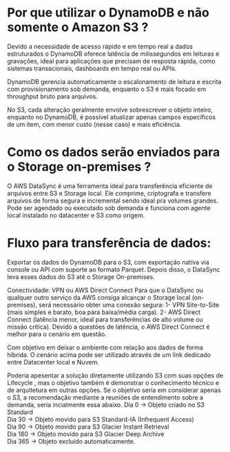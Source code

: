 # Por que utilizar o DynamoDB e não somente o Amazon S3 ?
Devido a necessidade de acesso rápido e em tempo real a dados estruturados o DynamoDB oferece latência de milissegundos em leituras e gravações, ideal para aplicações que precisam de resposta rápida, como sistemas transacionais, dashboards em tempo real ou APIs.

DynamoDB gerencia automaticamente o escalonamento de leitura e escrita com provisionamento sob demanda, enquanto o S3 é mais focado em throughput bruto para arquivos.

No S3, cada alteração geralmente envolve sobrescrever o objeto inteiro, enquanto no DynamoDB, é possível atualizar apenas campos específicos de um item, com menor custo (nesse caso) e mais eficiência.  

# Como os dados serão enviados para o Storage on-premises ?
O AWS DataSync é uma ferramenta ideal para transferência eficiente de arquivos entre S3 e Storage local. Ele comprime, criptografa e transfere arquivos de forma segura e incremental sendo ideal pra volumes grandes.
Pode ser agendado ou executado sob demanda e funciona com agente local instalado no datacenter e S3 como origem.


# Fluxo para transferência de dados:
Exportar os dados do DynamoDB para o S3, com exportação nativa via console ou API com suporte ao formato Parquet. Depois disso, o DataSync leva esses dados do S3 até o Storage On-premises.


Conectividade: VPN ou AWS Direct Connect
Para que o DataSync ou qualquer outro serviço da AWS consiga alcançar o Storage local (on-premises), será necessário obter uma conexão segura:
1-	VPN Site-to-Site (mais simples e barato, boa para baixa/média carga).
2-	AWS Direct Connect (latência menor, ideal para transferências de alto volume ou missão crítica).
Devido a questões de latência, o AWS Direct Connect é melhor para o cenário em questão.


Com objetivo em deixar o ambiente com relação aos dados de forma híbrida. O cenário acima pode ser utilizado através de um link dedicado entre Datacenter local e Nuvem.

Poderia apesentar a solução diretamente utilizando S3 com suas opções de Lifecycle , mas o objetivo também é demonstrar o conhecimento técnico e de arquitetura em outras opções.
Se o objetivo seria em considerar apenas o S3, a recomendação mediante a reuniões de entendimento sobre a demanda, seria incialmente essa abaixo.
Dia 0   → Objeto criado no S3 Standard  
Dia 30  → Objeto movido para S3 Standard-IA (Infrequent Access)  
Dia 90  → Objeto movido para S3 Glacier Instant Retrieval  
Dia 180 → Objeto movido para S3 Glacier Deep Archive  
Dia 365 → Objeto excluído automaticamente.

